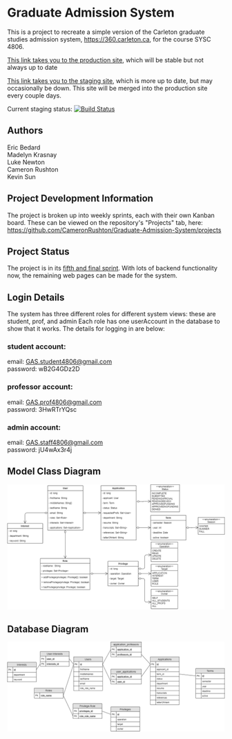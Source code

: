 # Graduate Admission System
This is a project to recreate a simple version of the Carleton graduate studies admission system, https://360.carleton.ca, for the course SYSC 4806.

[This link takes you to the production site](https://graduate-admission-system.herokuapp.com/), which will be stable but not always up to date

[This link takes you to the staging site](https://graduate-admission-staging.herokuapp.com/), which is more up to date, but may occasionally be down. This site will be merged into the production site every couple days.

Current staging status: [![Build Status](https://travis-ci.org/CameronRushton/Graduate-Admission-System.svg?branch=develop)](https://travis-ci.org/CameronRushton/Graduate-Admission-System)

## Authors
Eric Bedard <br>
Madelyn Krasnay <br>
Luke Newton <br>
Cameron Rushton <br>
Kevin Sun 

## Project Development Information
The project is broken up into weekly sprints, each with their own Kanban board. These can be viewed on the repository's "Projects" tab, here: https://github.com/CameronRushton/Graduate-Admission-System/projects

## Project Status
The project is in its [fifth and final sprint](https://github.com/CameronRushton/Graduate-Admission-System/projects/5). With lots of backend functionality now, the remaining web pages can be made for the system.

## Login Details
The system has three different roles for different system views: these are student, prof, and admin
Each role has one userAccount in the database to show that it works. The details for logging in are below:

### student account:
email: GAS.student4806@gmail.com <br/>
password: wB2G4GDz2D

### professor account:
email: GAS.prof4806@gmail.com <br/>
password: 3HwRTrYQsc

### admin account:
email: GAS.staff4806@gmail.com <br/>
password: jU4wAx3r4j

## Model Class Diagram
![UML Class Diagram](/diagrams/ClassDiagram.PNG)

## Database Diagram
![Database Diagram](/diagrams/Database.PNG)
